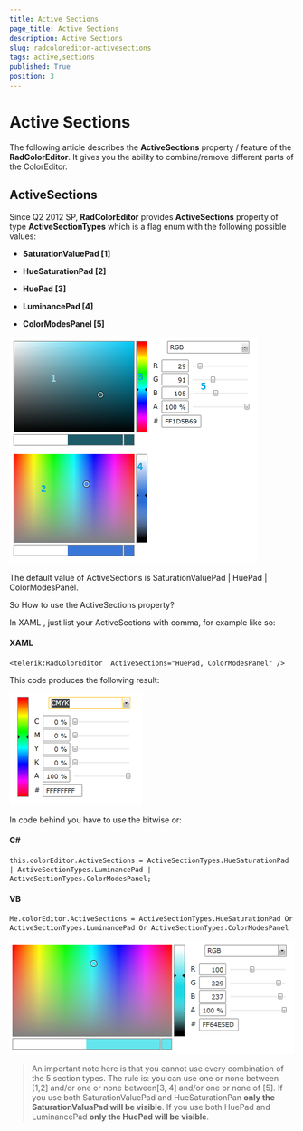 ```yaml
---
title: Active Sections
page_title: Active Sections
description: Active Sections
slug: radcoloreditor-activesections
tags: active,sections
published: True
position: 3
---
```


# Active Sections



The following article describes the __ActiveSections__ property / feature of the __RadColorEditor__. It gives you the ability to combine/remove different parts of the ColorEditor.

## ActiveSections

Since Q2 2012 SP, __RadColorEditor__ provides __ActiveSections__ property of type __ActiveSectionTypes__ which is a flag enum with the following possible values:
        
			
* __SaturationValuePad [1]__

* __HueSaturationPad [2]__

* __HuePad [3]__

* __LuminancePad [4]__

* __ColorModesPanel [5]__

![active Sections](images/activeSections.png)

The default value of ActiveSections is SaturationValuePad | HuePad | ColorModesPanel.
		

So How to use the ActiveSections property?
		

In XAML , just list your ActiveSections with comma, for example like so:

#### XAML
    <telerik:RadColorEditor  ActiveSections="HuePad, ColorModesPanel" />
		
This code produces the following result:

![active Sections 2](images/activeSections2.png)
    
In code behind you have to use the bitwise or:

#### C#
    this.colorEditor.ActiveSections = ActiveSectionTypes.HueSaturationPad | ActiveSectionTypes.LuminancePad | ActiveSectionTypes.ColorModesPanel;
		
#### VB
    Me.colorEditor.ActiveSections = ActiveSectionTypes.HueSaturationPad Or ActiveSectionTypes.LuminancePad Or ActiveSectionTypes.ColorModesPanel
		

![active Sections 3](images/activeSections3.png)

>An important note here is that you cannot use every combination of the 5 section types. The rule is: you can use one or none between [1,2] and/or one or none between[3, 4] and/or one or none of [5]. If you use both SaturationValuePad and HueSaturationPan __only the SaturationValuaPad will be visible__. If you use both HuePad and LuminancePad __only the HuePad will be visible__.
